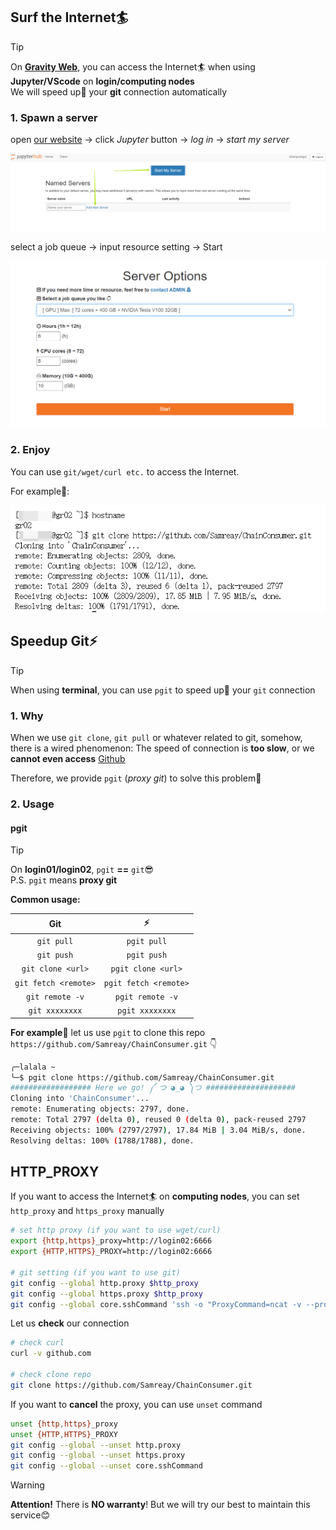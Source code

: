 
## Surf the Internet🏄‍

> [!TIP]
> On [**Gravity Web**](https://jupyter.gravity.sjtu.edu.cn/), you can access the Internet🏄‍ when using **Jupyter/VScode** on **login/computing nodes**   
> We will speed up🚀 your **git** connection automatically
> 

### 1. Spawn a server

open [our website](https://jupyter.gravity.sjtu.edu.cn/) → click *Jupyter* button → *log in* → *start my server*

![start](../images/Basic/jupyterhub-start-server.png)

select a job queue → input resource setting → Start

![spawn](../images/Basic/jupyter_select.png)

### 2. Enjoy

You can use `git/wget/curl etc.` to access the Internet.

For example🌰:

![proxy](../images/Basic/jupyter-proxy.png)

## Speedup Git⚡

> [!TIP]
> When using **terminal**, you can use `pgit` to speed up🚀 your `git` connection
> 

### 1. Why

When we use `git clone`, `git pull` or whatever related to git, somehow, there is a wired phenomenon: The speed of connection is **too slow**, or we **cannot even access** [Github](https://github.com)

Therefore, we provide `pgit` (*proxy git*) to solve this problem🥳   

### 2. Usage

#### pgit

> [!TIP]
> On **login01/login02**, `pgit` **==** `git`😎    
> P.S. `pgit` means **proxy git**
> 

**Common usage:**

| **Git**                  | ⚡                     |
| :--------------------: | :---------------------: |
| `git pull`           | `pgit pull`           |
| `git push`           | `pgit push`           |
| `git clone <url>`    | `pgit clone <url>`    |
| `git fetch <remote>` | `pgit fetch <remote>` |
| `git remote -v`      | `pgit remote -v`      |
| `git xxxxxxxx`       | `pgit xxxxxxxx`       |

**For example**🌰
let us use `pgit` to clone this repo `https://github.com/Samreay/ChainConsumer.git` 👇

```bash
╭─lalala ~ 
╰─$ pgit clone https://github.com/Samreay/ChainConsumer.git
################## Here we go! ༼ つ ◕_◕ ༽つ ####################
Cloning into 'ChainConsumer'...
remote: Enumerating objects: 2797, done.
remote: Total 2797 (delta 0), reused 0 (delta 0), pack-reused 2797
Receiving objects: 100% (2797/2797), 17.84 MiB | 3.04 MiB/s, done.
Resolving deltas: 100% (1788/1788), done.
```

## HTTP_PROXY

If you want to access the Internet🏄‍ on **computing nodes**, you can set `http_proxy` and `https_proxy` manually

```bash
# set http proxy (if you want to use wget/curl)
export {http,https}_proxy=http://login02:6666
export {HTTP,HTTPS}_PROXY=http://login02:6666

# git setting (if you want to use git)
git config --global http.proxy $http_proxy
git config --global https.proxy $http_proxy
git config --global core.sshCommand 'ssh -o "ProxyCommand=ncat -v --proxy-type socks5 --proxy login02:6666 %h %p"'
```

Let us **check** our connection

```bash
# check curl
curl -v github.com

# check clone repo
git clone https://github.com/Samreay/ChainConsumer.git
```

If you want to **cancel** the proxy, you can use `unset` command

```bash
unset {http,https}_proxy
unset {HTTP,HTTPS}_PROXY
git config --global --unset http.proxy
git config --global --unset https.proxy
git config --global --unset core.sshCommand
```

> [!WARNING]
> **Attention!** There is **NO warranty**! But we will try our best to maintain this service😊
> 
